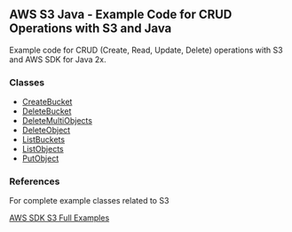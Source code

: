 ## AWS S3 Java - Example Code for CRUD Operations with S3 and Java

Example code for CRUD (Create, Read, Update, Delete) operations with S3 and AWS SDK for Java 2x.

### Classes

- [CreateBucket](https://github.com/nolascojoao/aws-s3-java/blob/main/s3/src/main/java/com/example/CreateBucket.java)
- [DeleteBucket](https://github.com/nolascojoao/aws-s3-java/blob/main/s3/src/main/java/com/example/DeleteBucket.java)
- [DeleteMultiObjects](https://github.com/nolascojoao/aws-s3-java/blob/main/s3/src/main/java/com/example/DeleteMultiObjects.java)
- [DeleteObject](https://github.com/nolascojoao/aws-s3-java/blob/main/s3/src/main/java/com/example/DeleteObject.java)
- [ListBuckets](https://github.com/nolascojoao/aws-s3-java/blob/main/s3/src/main/java/com/example/ListBuckets.java)
- [ListObjects](https://github.com/nolascojoao/aws-s3-java/blob/main/s3/src/main/java/com/example/ListObjects.java)
- [PutObject](https://github.com/nolascojoao/aws-s3-java/blob/main/s3/src/main/java/com/example/PutObject.java)

### References

For complete example classes related to S3 

[AWS SDK S3 Full Examples](https://github.com/awsdocs/aws-doc-sdk-examples/tree/f807d60010caf3d14fe4cd0801b842fb8e9511ca/javav2/example_code/s3)
